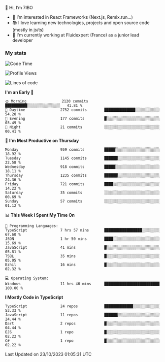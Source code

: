 👋 Hi, I’m 7IBO

- 👀 I’m interested in React Frameworks (Next.js, Remix.run...)
- 📚 I love learning new technologies, projects and open source code (mostly in js/ts)
- 💼 I'm currently working at Fluidexpert (France) as a junior lead developer

### My stats
<!--START_SECTION:waka-->
![Code Time](http://img.shields.io/badge/Code%20Time-257%20hrs%2053%20mins-blue)

![Profile Views](http://img.shields.io/badge/Profile%20Views-0-blue)

![Lines of code](https://img.shields.io/badge/From%20Hello%20World%20I%27ve%20Written-6.6%20million%20lines%20of%20code-blue)

**I'm an Early 🐤** 

```text
🌞 Morning                2120 commits        ██████████░░░░░░░░░░░░░░░   41.81 % 
🌆 Daytime                2752 commits        ██████████████░░░░░░░░░░░   54.28 % 
🌃 Evening                177 commits         █░░░░░░░░░░░░░░░░░░░░░░░░   03.49 % 
🌙 Night                  21 commits          ░░░░░░░░░░░░░░░░░░░░░░░░░   00.41 % 
```
📅 **I'm Most Productive on Thursday** 

```text
Monday                   959 commits         █████░░░░░░░░░░░░░░░░░░░░   18.92 % 
Tuesday                  1145 commits        ██████░░░░░░░░░░░░░░░░░░░   22.58 % 
Wednesday                918 commits         █████░░░░░░░░░░░░░░░░░░░░   18.11 % 
Thursday                 1235 commits        ██████░░░░░░░░░░░░░░░░░░░   24.36 % 
Friday                   721 commits         ████░░░░░░░░░░░░░░░░░░░░░   14.22 % 
Saturday                 35 commits          ░░░░░░░░░░░░░░░░░░░░░░░░░   00.69 % 
Sunday                   57 commits          ░░░░░░░░░░░░░░░░░░░░░░░░░   01.12 % 
```


📊 **This Week I Spent My Time On** 

```text
💬 Programming Languages: 
TypeScript               7 hrs 57 mins       █████████████████░░░░░░░░   67.60 % 
JSON                     1 hr 50 mins        ████░░░░░░░░░░░░░░░░░░░░░   15.69 % 
JavaScript               41 mins             █░░░░░░░░░░░░░░░░░░░░░░░░   05.81 % 
TSQL                     35 mins             █░░░░░░░░░░░░░░░░░░░░░░░░   05.05 % 
Ezhil                    16 mins             █░░░░░░░░░░░░░░░░░░░░░░░░   02.32 % 

💻 Operating System: 
Windows                  11 hrs 46 mins      █████████████████████████   100.00 % 
```

**I Mostly Code in TypeScript** 

```text
TypeScript               24 repos            █████████████░░░░░░░░░░░░   53.33 % 
JavaScript               11 repos            ██████░░░░░░░░░░░░░░░░░░░   24.44 % 
Dart                     2 repos             █░░░░░░░░░░░░░░░░░░░░░░░░   04.44 % 
EJS                      1 repo              █░░░░░░░░░░░░░░░░░░░░░░░░   02.22 % 
C#                       1 repo              █░░░░░░░░░░░░░░░░░░░░░░░░   02.22 % 
```




 Last Updated on 23/10/2023 01:05:31 UTC
<!--END_SECTION:waka-->
